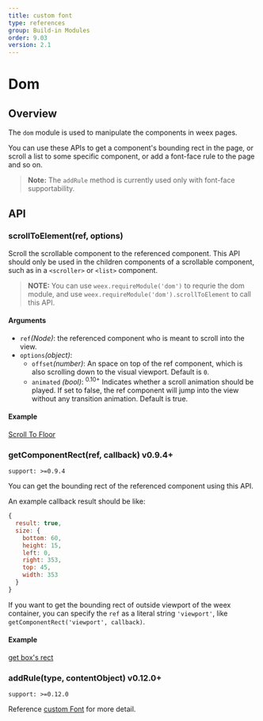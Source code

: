 ```yaml
---
title: custom font
type: references
group: Build-in Modules
order: 9.03
version: 2.1
---
```


# Dom

## Overview

The `dom` module is used to manipulate the components in weex pages.

You can use these APIs to get a component's bounding rect in the page, or scroll a list to some specific component, or add a font-face rule to the page and so on.

> **Note:** The `addRule` method is currently used only with font-face supportability.

## API

### scrollToElement(ref, options)

Scroll the scrollable component to the referenced component. This API should only be used in the children components of a scrollable component, such as in a `<scroller>` or `<list>` component.

> **NOTE:** You can use `weex.requireModule('dom')` to requrie the dom module, and use `weex.requireModule('dom').scrollToElement` to call this API.

#### Arguments

* `ref`*(Node)*: the referenced component who is meant to scroll into the view.
* `options`*(object)*:
  * `offset`*(number)*: An space on top of the ref component, which is also scrolling down to the visual viewport. Default is `0`.
  * `animated` *(bool)*: <sup class="wx-v">0.10+</sup> Indicates whether a scroll animation should be played. If set to false, the ref component will jump into the view without any transition animation. Default is true.

#### Example

[Scroll To Floor](http://dotwe.org/vue/56e0d256cbb26facd958dbd6424f42b2)

### getComponentRect(ref, callback) <span class="api-version">v0.9.4+</span>

`support: >=0.9.4`

You can get the bounding rect of the referenced component using this API.

An example callback result should be like:

```javascript
{
  result: true,
  size: {
    bottom: 60,
    height: 15,
    left: 0,
    right: 353,
    top: 45,
    width: 353
  }
}
```

If you want to get the bounding rect of outside viewport of the weex container, you can specify the `ref` as a literal string `'viewport'`, like `getComponentRect('viewport', callback)`.

#### Example

[get box's rect](http://dotwe.org/vue/d69ec16302e06300096c7285baef538a)


### addRule(type, contentObject) <span class="api-version">v0.12.0+</span>

`support: >=0.12.0`

Reference [custom Font](./custom_font.html) for more detail.